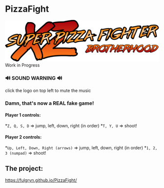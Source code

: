 # PizzaFight

![Pizza](img/title.png)
Work in Progress

### 🔊 SOUND WARNING 🔊

click the logo on top left to mute the music

### Damn, that's now a REAL fake game!

#### Player 1 controls:
*`Z, Q, S, D` => jump, left, down, right (in order)
*`T, Y, U` => shoot!

#### Player 2 controls:
*`Up, Left, Down, Right (arrows)` => jump, left, down, right (in order)
*`1, 2, 3 (numpad)` => shoot!

## The project:

https://fulgryn.github.io/PizzaFight/
